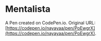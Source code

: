 # Mentalista

A Pen created on CodePen.io. Original URL: [https://codepen.io/nayayaa/pen/PoEwgrX](https://codepen.io/nayayaa/pen/PoEwgrX).

